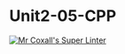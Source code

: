 # Unit2-05-CPP
[![Mr Coxall's Super Linter](https://github.com/ICS3U-C-Programming-JackT/Unit2-05-CPP/workflows/Mr%20Coxall's%20Super%20Linter/badge.svg)](https://github.com/ICS3U-C-Programming-JackT/Unit2-05-CPP/actions/)

